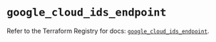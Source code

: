 # `google_cloud_ids_endpoint`

Refer to the Terraform Registry for docs: [`google_cloud_ids_endpoint`](https://registry.terraform.io/providers/hashicorp/google/5.35.0/docs/resources/cloud_ids_endpoint).
